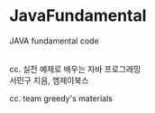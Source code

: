 # JavaFundamental
JAVA fundamental code <br><br>


cc. 실전 예제로 배우는 자바 프로그래밍<br>
서민구 지음, 엠제이북스

cc. team greedy's materials
